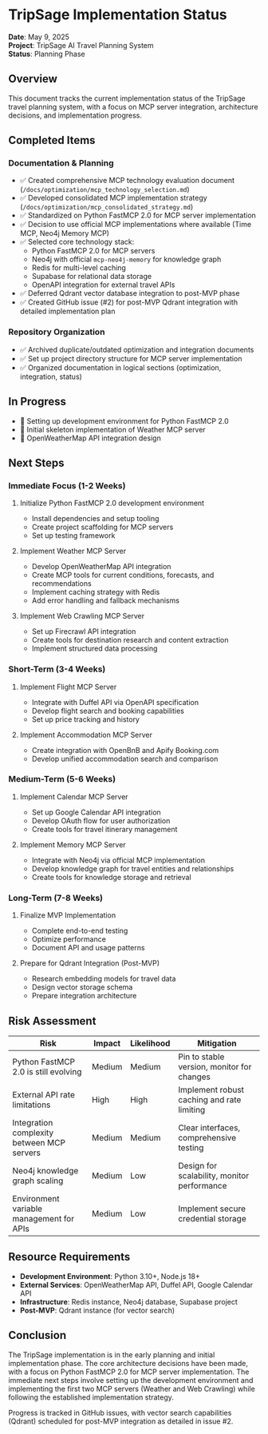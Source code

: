 # TripSage Implementation Status

**Date**: May 9, 2025  
**Project**: TripSage AI Travel Planning System  
**Status**: Planning Phase

## Overview

This document tracks the current implementation status of the TripSage travel planning system, with a focus on MCP server integration, architecture decisions, and implementation progress.

## Completed Items

### Documentation & Planning

- ✅ Created comprehensive MCP technology evaluation document (`/docs/optimization/mcp_technology_selection.md`)
- ✅ Developed consolidated MCP implementation strategy (`/docs/optimization/mcp_consolidated_strategy.md`)
- ✅ Standardized on Python FastMCP 2.0 for MCP server implementation
- ✅ Decision to use official MCP implementations where available (Time MCP, Neo4j Memory MCP)
- ✅ Selected core technology stack:
  - Python FastMCP 2.0 for MCP servers
  - Neo4j with official `mcp-neo4j-memory` for knowledge graph
  - Redis for multi-level caching
  - Supabase for relational data storage
  - OpenAPI integration for external travel APIs
- ✅ Deferred Qdrant vector database integration to post-MVP phase
- ✅ Created GitHub issue (#2) for post-MVP Qdrant integration with detailed implementation plan

### Repository Organization

- ✅ Archived duplicate/outdated optimization and integration documents
- ✅ Set up project directory structure for MCP server implementation
- ✅ Organized documentation in logical sections (optimization, integration, status)

## In Progress

- 🔄 Setting up development environment for Python FastMCP 2.0
- 🔄 Initial skeleton implementation of Weather MCP server
- 🔄 OpenWeatherMap API integration design

## Next Steps

### Immediate Focus (1-2 Weeks)

1. Initialize Python FastMCP 2.0 development environment

   - Install dependencies and setup tooling
   - Create project scaffolding for MCP servers
   - Set up testing framework

2. Implement Weather MCP Server

   - Develop OpenWeatherMap API integration
   - Create MCP tools for current conditions, forecasts, and recommendations
   - Implement caching strategy with Redis
   - Add error handling and fallback mechanisms

3. Implement Web Crawling MCP Server
   - Set up Firecrawl API integration
   - Create tools for destination research and content extraction
   - Implement structured data processing

### Short-Term (3-4 Weeks)

1. Implement Flight MCP Server

   - Integrate with Duffel API via OpenAPI specification
   - Develop flight search and booking capabilities
   - Set up price tracking and history

2. Implement Accommodation MCP Server
   - Create integration with OpenBnB and Apify Booking.com
   - Develop unified accommodation search and comparison

### Medium-Term (5-6 Weeks)

1. Implement Calendar MCP Server

   - Set up Google Calendar API integration
   - Develop OAuth flow for user authorization
   - Create tools for travel itinerary management

2. Implement Memory MCP Server
   - Integrate with Neo4j via official MCP implementation
   - Develop knowledge graph for travel entities and relationships
   - Create tools for knowledge storage and retrieval

### Long-Term (7-8 Weeks)

1. Finalize MVP Implementation

   - Complete end-to-end testing
   - Optimize performance
   - Document API and usage patterns

2. Prepare for Qdrant Integration (Post-MVP)
   - Research embedding models for travel data
   - Design vector storage schema
   - Prepare integration architecture

## Risk Assessment

| Risk                                       | Impact | Likelihood | Mitigation                                  |
| ------------------------------------------ | ------ | ---------- | ------------------------------------------- |
| Python FastMCP 2.0 is still evolving       | Medium | Medium     | Pin to stable version, monitor for changes  |
| External API rate limitations              | High   | High       | Implement robust caching and rate limiting  |
| Integration complexity between MCP servers | Medium | Medium     | Clear interfaces, comprehensive testing     |
| Neo4j knowledge graph scaling              | Medium | Low        | Design for scalability, monitor performance |
| Environment variable management for APIs   | Medium | Low        | Implement secure credential storage         |

## Resource Requirements

- **Development Environment**: Python 3.10+, Node.js 18+
- **External Services**: OpenWeatherMap API, Duffel API, Google Calendar API
- **Infrastructure**: Redis instance, Neo4j database, Supabase project
- **Post-MVP**: Qdrant instance (for vector search)

## Conclusion

The TripSage implementation is in the early planning and initial implementation phase. The core architecture decisions have been made, with a focus on Python FastMCP 2.0 for MCP server implementation. The immediate next steps involve setting up the development environment and implementing the first two MCP servers (Weather and Web Crawling) while following the established implementation strategy.

Progress is tracked in GitHub issues, with vector search capabilities (Qdrant) scheduled for post-MVP integration as detailed in issue #2.
